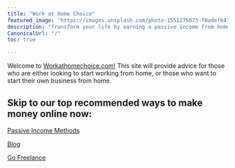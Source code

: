 ```yaml
---
title: "Work at Home Choice"
featured_image: "https://images.unsplash.com/photo-1551275073-f8adef647c1d?ixlib=rb-1.2.1&ixid=eyJhcHBfaWQiOjEyMDd9&auto=format&fit=crop&w=1347&q=80"
description: "Transform your life by earning a passive income from home"
CanonicalUrl: "/"
toc: true

---
```


Welcome to [Workathomechoice.com!](/)  This site will provide advice for those who are either looking to start working from home, or those who want to start their own business from home.  

## Skip to our top recommended ways to make money online now:

[Passive Income Methods](/passive-income-methods/)

[Blog](/blog/)

[Go Freelance](/freelancing/)
